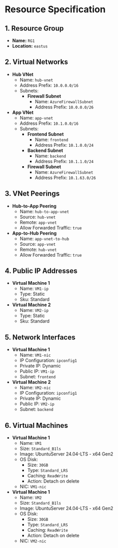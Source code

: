 # Resource Specification

## 1. Resource Group
- **Name:** <code>RG1</code>
- **Location:** <code>eastus</code>

## 2. Virtual Networks
- **Hub VNet**
  - Name: <code>hub-vnet</code>
  - Address Prefix: <code>10.0.0.0/16</code>
  - Subnets:
    - **Firewall Subnet**
      - Name: <code>AzureFirewallSubnet</code>
      - Address Prefix: <code>10.0.0.0/26</code>
- **App VNet**
  - Name: <code>app-vnet</code>
  - Address Prefix: <code>10.1.0.0/16</code>
  - Subnets:
    - **Frontend Subnet**
      - Name: <code>frontend</code>
      - Address Prefix: <code>10.1.0.0/24</code>
    - **Backend Subnet**
      - Name: <code>backend</code>
      - Address Prefix: <code>10.1.1.0/24</code>
    - **Firewall Subnet**
      - Name: <code>AzureFirewallSubnet</code>
      - Address Prefix: <code>10.1.63.0/26</code>

## 3. VNet Peerings
- **Hub-to-App Peering**
  - Name: <code>hub-to-app-vnet</code>
  - Source: <code>hub-vnet</code>
  - Remote: <code>app-vnet</code>
  - Allow Forwarded Traffic: <code>true</code>
- **App-to-Hub Peering**
  - Name: <code>app-vnet-to-hub</code>
  - Source: <code>app-vnet</code>
  - Remote: <code>hub-vnet</code>
  - Allow Forwarded Traffic: <code>true</code>

## 4. Public IP Addresses
- **Virtual Machine 1**
    - Name: <code>VM1-ip</code>
    - Type: Static
    - Sku: Standard
- **Virtual Machine 2**
    - Name: <code>VM2-ip</code>
    - Type: Static
    - Sku: Standard

## 5. Network Interfaces
- **Virtual Machine 1**
    - Name: <code>VM1-nic</code>
    - IP Configuration: <code>ipconfig1</code>
    - Private IP: Dynamic
    - Public IP: <code>VM1-ip</code>
    - Subnet: <code>frontend</code>
- **Virtual Machine 2**
    - Name: <code>VM2-nic</code>
    - IP Configuration: <code>ipconfig1</code>
    - Private IP: Dynamic
    - Public IP: <code>VM2-ip</code>
    - Subnet: <code>backend</code>

## 6. Virtual Machines
- **Virtual Machine 1**
    - Name: <code>VM1</code>
    - Size: <code>Standard_B1ls</code>
    - Image: UbuntuServer 24.04-LTS - x64 Gen2
    - OS Disk: 
        - Size: <code>30GB</code>
        - Type: <code>Standard_LRS</code>
        - Caching: <code>ReadWrite</code>
        - Action: Detach on delete
    - NIC: <code>VM1-nic</code>
- **Virtual Machine 1**
    - Name: <code>VM2</code>
    - Size: <code>Standard_B1ls</code>
    - Image: UbuntuServer 24.04-LTS - x64 Gen2
    - OS Disk: 
        - Size: <code>30GB</code>
        - Type: <code>Standard_LRS</code>
        - Caching: <code>ReadWrite</code>
        - Action: Detach on delete
    - NIC: <code>VM2-nic</code>
